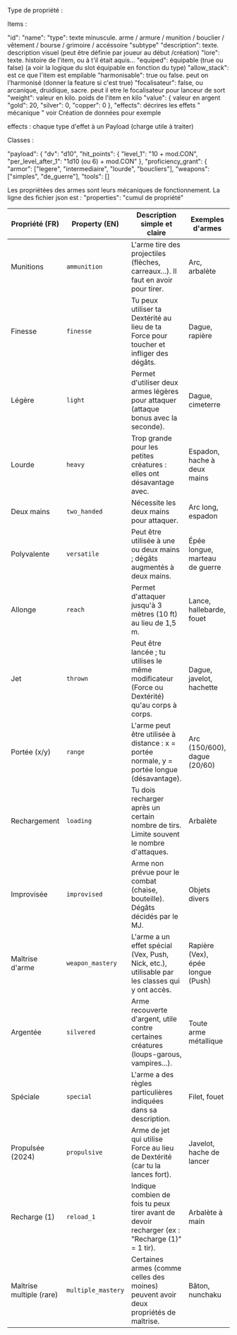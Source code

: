Type de propriété :

Items :

  "id": 
  "name": 
  "type": texte minuscule. arme / armure / munition / bouclier / vêtement / bourse / grimoire / accéssoire
  "subtype"
  "description": texte. description visuel (peut être définie par joueur au début /création)
  "lore": texte. histoire de l'item, ou à t'il était aquis...
  "equiped": équipable (true ou false) (a voir la logique du slot équipable en fonction du type)
  "allow_stack": est ce que l'item est empilable
  "harmonisable": true ou false. peut on l'harmonisé (donner la feature si c'est true)
  "focalisateur": false, ou arcanique, druidique, sacre. peut il etre le focalisateur pour lanceur de sort
  "weight": valeur en kilo. poids de l'item en kilo
  "value": { valeur en argent
    "gold": 20,
    "silver": 0,
    "copper": 0
  },
  "effects": décrires les effets " mécanique " voir Création de données pour exemple

effects : chaque type d'effet à un Payload (charge utile à traiter)

Classes : 

 "payload": {
      "dv": "d10",
      "hit_points": {
        "level_1": "10 + mod.CON",
        "per_level_after_1": "1d10 (ou 6) + mod.CON"
      },
      "proficiency_grant": {
        "armor": ["legere", "intermediaire", "lourde", "boucliers"],
        "weapons": ["simples", "de_guerre"],
        "tools": []

Les propriétées des armes sont leurs mécaniques de fonctionnement. La ligne des fichier json est : "properties": "cumul de propriété"

| Propriété (FR) | Property (EN) | Description simple et claire | Exemples d'armes |
| --- | --- | --- | --- |
| Munitions | `ammunition` | L'arme tire des projectiles (flèches, carreaux...). Il faut en avoir pour tirer. | Arc, arbalète |
| Finesse | `finesse` | Tu peux utiliser ta Dextérité au lieu de ta Force pour toucher et infliger des dégâts. | Dague, rapière |
| Légère | `light` | Permet d'utiliser deux armes légères pour attaquer (attaque bonus avec la seconde). | Dague, cimeterre |
| Lourde | `heavy` | Trop grande pour les petites créatures : elles ont désavantage avec. | Espadon, hache à deux mains |
| Deux mains | `two_handed` | Nécessite les deux mains pour attaquer. | Arc long, espadon |
| Polyvalente | `versatile` | Peut être utilisée à une ou deux mains ; dégâts augmentés à deux mains. | Épée longue, marteau de guerre |
| Allonge | `reach` | Permet d'attaquer jusqu'à 3 mètres (10 ft) au lieu de 1,5 m. | Lance, hallebarde, fouet |
| Jet | `thrown` | Peut être lancée ; tu utilises le même modificateur (Force ou Dextérité) qu'au corps à corps. | Dague, javelot, hachette |
| Portée (x/y) | `range` | L'arme peut être utilisée à distance : x = portée normale, y = portée longue (désavantage). | Arc (150/600), dague (20/60) |
| Rechargement | `loading` | Tu dois recharger après un certain nombre de tirs. Limite souvent le nombre d'attaques. | Arbalète |
| Improvisée | `improvised` | Arme non prévue pour le combat (chaise, bouteille). Dégâts décidés par le MJ. | Objets divers |
| Maîtrise d'arme | `weapon_mastery` | L'arme a un effet spécial (Vex, Push, Nick, etc.), utilisable par les classes qui y ont accès. | Rapière (Vex), épée longue (Push) |
| Argentée | `silvered` | Arme recouverte d'argent, utile contre certaines créatures (loups-garous, vampires...). | Toute arme métallique |
| Spéciale | `special` | L'arme a des règles particulières indiquées dans sa description. | Filet, fouet |
| Propulsée (2024) | `propulsive` | Arme de jet qui utilise Force au lieu de Dextérité (car tu la lances fort). | Javelot, hache de lancer |
| Recharge (1) | `reload_1` | Indique combien de fois tu peux tirer avant de devoir recharger (ex : "Recharge (1)" = 1 tir). | Arbalète à main |
| Maîtrise multiple (rare) | `multiple_mastery` | Certaines armes (comme celles des moines) peuvent avoir deux propriétés de maîtrise. | Bâton, nunchaku |
